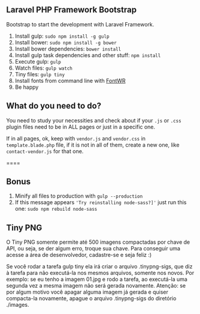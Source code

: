 ## Laravel PHP Framework Bootstrap

Bootstrap to start the development with Laravel Framework.

1. Install gulp: `sudo npm install -g gulp`
2. Install bower: `sudo npm install -g bower`
3. Install bower dependencies: `bower install`
4. Install gulp task dependencies and other stuff: `npm install`
5. Execute gulp: `gulp`
6. Watch files: `gulp watch`
7. Tiny files: `gulp tiny`
8. Install fonts from command line with [FontWR](https://github.com/raphaklaus/fontwr)
9. Be happy

## What do you need to do?

You need to study your necessities and check about if your `.js` or `.css` plugin files need to be in ALL pages or just in a specific one.

If in all pages, ok, keep with `vendor.js` and `vendor.css` in `template.blade.php` file, if it is not in all of them, create a new one, like `contact-vendor.js` for that one.

====

## Bonus

1. Minify all files to production with `gulp --production`
2. If this message appears `'Try reinstalling node-sass?]'` just run this one: `sudo npm rebuild node-sass`

## Tiny PNG

O Tiny PNG somente permite até 500 imagens compactadas por chave de API, ou seja, se der algum erro, troque sua chave. Para conseguir uma acesse a área de desenvolvedor, cadastre-se e seja feliz :)

Se você rodar a tarefa gulp tiny ela irá criar o arquivo .tinypng-sigs, que diz à tarefa para não executá-la nos mesmos arquivos, somente nos novos. Por exemplo: se eu tenho a imagem 01.jpg e rodo a tarefa, ao executá-la uma segunda vez a mesma imagem não será gerada novamente. Atenção: se por algum motivo você apagar alguma imagem já gerada e quiser compacta-la novamente, apague o arquivo .tinypng-sigs do diretório ./images.
